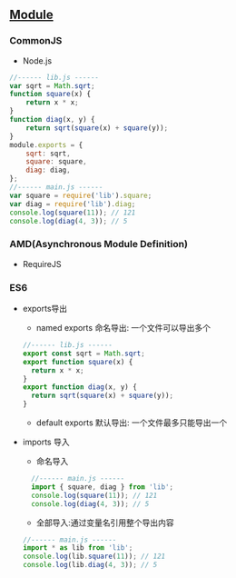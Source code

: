 
## [Module](https://developer.mozilla.org/zh-CN/docs/Web/JavaScript/Reference/Statements/import)

### CommonJS 
- Node.js
``` js
//------ lib.js ------
var sqrt = Math.sqrt;
function square(x) {
    return x * x;
}
function diag(x, y) {
    return sqrt(square(x) + square(y));
}
module.exports = {
    sqrt: sqrt,
    square: square,
    diag: diag,
};
//------ main.js ------
var square = require('lib').square;
var diag = require('lib').diag;
console.log(square(11)); // 121
console.log(diag(4, 3)); // 5
```

### AMD(Asynchronous Module Definition)
- RequireJS

### ES6
- exports导出
  - named exports 命名导出: 一个文件可以导出多个
  ``` js
  //------ lib.js ------
  export const sqrt = Math.sqrt;
  export function square(x) {
    return x * x;
  }
  export function diag(x, y) {
    return sqrt(square(x) + square(y));
  }
  ```
  - default exports 默认导出: 一个文件最多只能导出一个

- imports 导入
  - 命名导入
  ``` js
    //------ main.js ------
    import { square, diag } from 'lib';
    console.log(square(11)); // 121
    console.log(diag(4, 3)); // 5
  ```
  - 全部导入:通过变量名引用整个导出内容
  ``` js
  //------ main.js ------
  import * as lib from 'lib';
  console.log(lib.square(11)); // 121
  console.log(lib.diag(4, 3)); // 5
  ```
  
